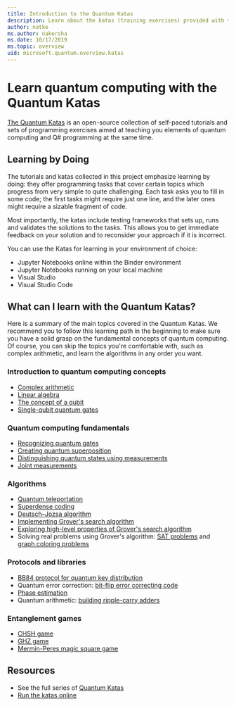 ```yaml
---
title: Introduction to the Quantum Katas
description: Learn about the katas (training exercises) provided with the Microsoft Quantum Development Kit (QDK)
author: natke
ms.author: nakersha 
ms.date: 10/17/2019
ms.topic: overview
uid: microsoft.quantum.overview.katas
---
```


# Learn quantum computing with the Quantum Katas

[The Quantum Katas](https://github.com/Microsoft/QuantumKatas/) is an open-source collection of self-paced tutorials and sets of programming exercises aimed at teaching you elements of quantum computing and Q# programming at the same time.

## Learning by Doing

The tutorials and katas collected in this project emphasize learning by doing: they offer programming tasks that cover certain topics which progress from very simple to quite challenging. Each task asks you to fill in some code; the first tasks might require just one line, and the later ones might require a sizable fragment of code.

Most importantly, the katas include testing frameworks that sets up, runs and validates the solutions to the tasks. This allows you to get immediate feedback on your solution and to reconsider your approach if it is incorrect.

You can use the Katas for learning in your environment of choice:

* Jupyter Notebooks online within the Binder environment
* Jupyter Notebooks running on your local machine
* Visual Studio
* Visual Studio Code

## What can I learn with the Quantum Katas?

Here is a summary of the main topics covered in the Quantum Katas. We recommend you to follow this learning path in the beginning to make sure you have a solid grasp on the fundamental concepts of quantum computing. Of course, you can skip the topics you're comfortable with, such as complex arithmetic, and learn the algorithms in any order you want.

### Introduction to quantum computing concepts

* [Complex arithmetic](https://github.com/microsoft/QuantumKatas/blob/master/tutorials/ComplexArithmetic)
* [Linear algebra](https://github.com/microsoft/QuantumKatas/blob/master/tutorials/LinearAlgebra)
* [The concept of a qubit](https://github.com/microsoft/QuantumKatas/blob/master/tutorials/Qubit)
* [Single-qubit quantum gates](https://github.com/microsoft/QuantumKatas/blob/master/tutorials/SingleQubitGates)

### Quantum computing fundamentals

* [Recognizing quantum gates](https://github.com/microsoft/QuantumKatas/tree/master/BasicGates)
* [Creating quantum superposition](https://github.com/microsoft/QuantumKatas/tree/master/Superposition)
* [Distinguishing quantum states using measurements](https://github.com/microsoft/QuantumKatas/tree/master/Measurements)
* [Joint measurements](https://github.com/microsoft/QuantumKatas/tree/master/JointMeasurements)

### Algorithms

* [Quantum teleportation](https://github.com/microsoft/QuantumKatas/tree/master/Teleportation)
* [Superdense coding](https://github.com/microsoft/QuantumKatas/tree/master/SuperdenseCoding)
* [Deutsch–Jozsa algorithm](https://github.com/microsoft/QuantumKatas/blob/master/tutorials/DeutschJozsaAlgorithm)
* [Implementing Grover's search algorithm](https://github.com/microsoft/QuantumKatas/tree/master/GroversAlgorithm)
* [Exploring high-level properties of Grover's search algorithm](https://github.com/microsoft/QuantumKatas/blob/master/tutorials/ExploringGroversAlgorithm)
* Solving real problems using Grover's algorithm: [SAT problems](https://github.com/microsoft/QuantumKatas/blob/master/SolveSATWithGrover) and [graph coloring problems](https://github.com/microsoft/QuantumKatas/blob/master/GraphColoring)

### Protocols and libraries

* [BB84 protocol for quantum key distribution](https://github.com/microsoft/QuantumKatas/tree/master/KeyDistribution_BB84)
* Quantum error correction: [bit-flip error correcting code](https://github.com/microsoft/QuantumKatas/tree/master/QEC_BitFlipCode)
* [Phase estimation](https://github.com/microsoft/QuantumKatas/blob/master/PhaseEstimation)
* Quantum arithmetic: [building ripple-carry adders](https://github.com/microsoft/QuantumKatas/blob/master/RippleCarryAdder)

### Entanglement games

* [CHSH game](https://github.com/microsoft/QuantumKatas/blob/master/CHSHGame)
* [GHZ game](https://github.com/microsoft/QuantumKatas/blob/master/GHZGame)
* [Mermin-Peres magic square game](https://github.com/microsoft/QuantumKatas/tree/master/MagicSquareGame)

## Resources

* See the full series of [Quantum Katas](https://github.com/microsoft/QuantumKatas)
* [Run the katas online](https://aka.ms/try-quantum-katas)
